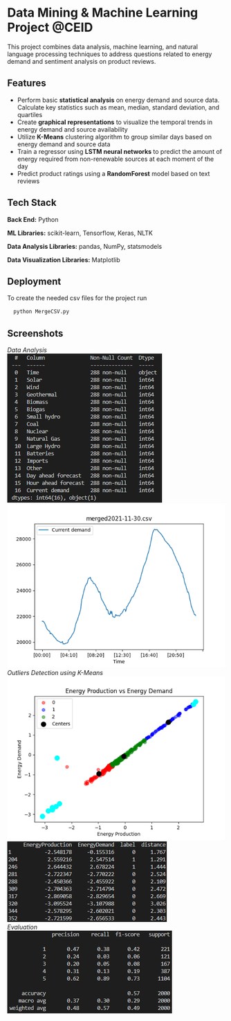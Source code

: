 
# Data Mining & Machine Learning Project @CEID

This project combines data analysis, machine learning, and natural language processing techniques to address questions related to energy demand and sentiment analysis on product reviews. 



## Features

- Perform basic **statistical analysis** on energy demand and source data. Calculate key statistics such as mean, median, standard deviation, and quartiles
- Create **graphical representations** to visualize the temporal trends in energy demand and source availability
- Utilize **K-Means** clustering algorithm to group similar days based on energy demand and source data
- Train a regressor using **LSTM neural networks** to predict the amount of energy required from non-renewable sources at each moment of the day
- Predict product ratings using a **RandomForest** model based on text reviews


## Tech Stack

**Back End:** Python

**ML Libraries:** scikit-learn, Tensorflow, Keras, NLTK

**Data Analysis Libraries:** pandas, NumPy, statsmodels

**Data Visualization Libraries:** Matplotlib


## Deployment

To create the needed csv files for the project run

```bash
  python MergeCSV.py
```


## Screenshots
*Data Analysis*</br>
![App Screenshot](https://github.com/manosmin/ceid-ml/blob/master/screenshots/ss1.png)</br>
![App Screenshot](https://github.com/manosmin/ceid-ml/blob/master/screenshots/ss2.png)</br>
*Outliers Detection using K-Means*</br>
![App Screenshot](https://github.com/manosmin/ceid-ml/blob/master/screenshots/ss4.png)</br>
![App Screenshot](https://github.com/manosmin/ceid-ml/blob/master/screenshots/ss3.PNG)</br>
*Evaluation*</br>
![App Screenshot](https://github.com/manosmin/ceid-ml/blob/master/screenshots/ss5.png)

